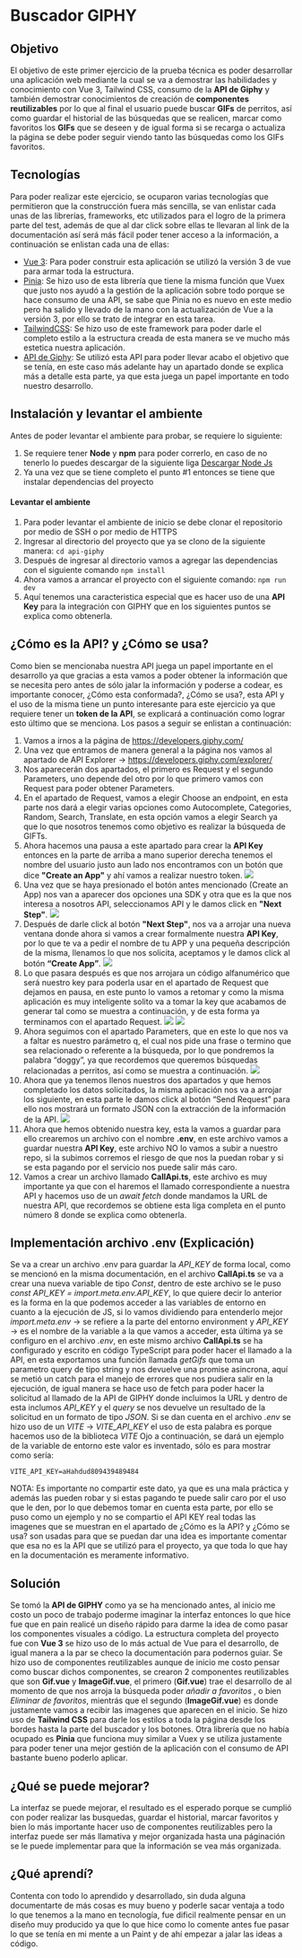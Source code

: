 # Buscador GIPHY

## Objetivo

El objetivo de este primer ejercicio de la prueba técnica es poder desarrollar una aplicación web mediante la cual se va a demostrar las habilidades y conocimiento con Vue 3, Tailwind CSS, consumo de la **API de Giphy** y también demostrar conocimientos de creación de **componentes reutilizables** por lo que al final el usuario puede buscar **GIFs** de perritos, así como guardar el historial de las búsquedas que se realicen, marcar como favoritos los **GIFs** que se deseen y de igual forma si se recarga o actualiza la página se debe poder seguir viendo tanto las búsquedas como los GIFs favoritos.

## Tecnologías

Para poder realizar este ejercicio, se ocuparon varias tecnologías que permitieron que la construcción fuera más sencilla, se van enlistar cada unas de las librerías, frameworks, etc utilizados para el logro de la primera parte del test, además de que al dar click sobre ellas te llevaran al link de la documentación así será más fácil poder tener acceso a la información, a continuación se enlistan cada una de ellas:

- [Vue 3](https://vuejs.org/guide/introduction.html 'Vue 3'): Para poder construir esta aplicación se utilizó la versión 3 de vue para armar toda la estructura.
- [Pinia](https://pinia.vuejs.org/ 'Pinia'): Se hizo uso de esta librería que tiene la misma función que Vuex que justo nos ayudó a la gestión de la aplicación sobre todo porque se hace consumo de una API, se sabe que Pinia no es nuevo en este medio pero ha salido y llevado de la mano con la actualización de Vue a la versión 3, por ello se trato de integrar en esta tarea.
- [TailwindCSS](https://tailwindcss.com/ 'TailwindCSS'): Se hizo uso de este framework para poder darle el completo estilo a la estructura creada de esta manera se ve mucho más estetica nuestra aplicación.
- [API de Giphy](https://developers.giphy.com/ 'API de Giphy'): Se utilizó esta API para poder llevar acabo el objetivo que se tenía, en este caso más adelante hay un apartado donde se explica más a detalle esta parte, ya que esta juega un papel importante en todo nuestro desarrollo.

## Instalación y levantar el ambiente

Antes de poder levantar el ambiente para probar, se requiere lo siguiente:

1. Se requiere tener **Node** y **npm** para poder correrlo, en caso de no tenerlo lo puedes descargar de la siguiente liga [Descargar Node Js](https://nodejs.org/en 'Descargar Node Js')
2. Ya una vez que se tiene completo el punto #1 entonces se tiene que instalar dependencias del proyecto

#### Levantar el ambiente

1. Para poder levantar el ambiente de inicio se debe clonar el repositorio por medio de SSH o por medio de HTTPS
2. Ingresar al directorio del proyecto que ya se clono de la siguiente manera:
   `cd api-giphy`
3. Después de ingresar al directorio vamos a agregar las dependencias con el siguiente comando
   `npm install`
4. Ahora vamos a arrancar el proyecto con el siguiente comando:
   `npm run dev`
5. Aquí tenemos una caracteristica especial que es hacer uso de una **API Key** para la integración con GIPHY que en los siguientes puntos se explica como obtenerla.

## ¿Cómo es la API? y ¿Cómo se usa?

Como bien se mencionaba nuestra API juega un papel importante en el desarrollo ya que gracias a esta vamos a poder obtener la información que se necesita pero antes de sólo jalar la información y poderse a codear, es importante conocer, ¿Cómo esta conformada?, ¿Cómo se usa?, esta API y el uso de la misma tiene un punto interesante para este ejercicio ya que requiere tener un **token de la API**, se explicará a continuación como lograr esto último que se menciona.
Los pasos a seguir se enlistan a continuación:

1. Vamos a irnos a la página de https://developers.giphy.com/
2. Una vez que entramos de manera general a la página nos vamos al apartado de API Explorer -> https://developers.giphy.com/explorer/
3. Nos aparecerán dos apartados, el primero es Request y el segundo Parameters, uno depende del otro por lo que primero vamos con Request para poder obtener Parameters.
4. En el apartado de Request, vamos a elegir Choose an endpoint, en esta parte nos dará a elegir varias opciones como Autocomplete, Categories, Random, Search, Translate, en esta opción vamos a elegir Search ya que lo que nosotros tenemos como objetivo es realizar la búsqueda de GIFTs.
5. Ahora hacemos una pausa a este apartado para crear la **API Key** entonces en la parte de arriba a mano superior derecha tenemos el nombre del usuario justo aun lado nos encontramos con un botón que dice **"Create an App"** y ahí vamos a realizar nuestro token.
   ![](https://github.com/dianazavalaA/Buscador-Giphy/blob/main/Imagenes%20Readme/Punto%205.png?raw=true)
6. Una vez que se haya presionado el botón antes mencionado (Create an App) nos
   van a aparecer dos opciones una SDK y otra que es la que nos interesa a nosotros
   API, seleccionamos API y le damos click en **"Next Step"**.
   ![](https://github.com/dianazavalaA/Buscador-Giphy/blob/main/Imagenes%20Readme/Punto%206.png?raw=true)
7. Después de darle click al botón **"Next Step"**, nos va a arrojar una nueva  
   ventana donde ahora si vamos a crear formalmente nuestra **API Key**, por lo
   que te va a pedir el nombre de tu APP y una pequeña descripción de la
   misma, llenamos lo que nos solicita, aceptamos y le damos click al botón
   **“Create App”**.
   ![](https://github.com/dianazavalaA/Buscador-Giphy/blob/main/Imagenes%20Readme/Punto%207.png?raw=true)
8. Lo que pasara después es que nos arrojara un código alfanumérico que será
   nuestro key para poderla usar en el apartado de Request que dejamos en pausa, en
   este punto lo vamos a retomar y como la misma aplicación es muy inteligente solito
   va a tomar la key que acabamos de generar tal como se muestra a continuación, y
   de esta forma ya terminamos con el apartado Request.
   ![](https://github.com/dianazavalaA/Buscador-Giphy/blob/main/Imagenes%20Readme/Punto%208.png?raw=true)
   ![](https://github.com/dianazavalaA/Buscador-Giphy/blob/main/Imagenes%20Readme/Punto%208_1.png?raw=true)
9. Ahora seguimos con el apartado Parameters, que en este lo que nos va a
   faltar es nuestro parámetro q, el cual nos pide una frase o termino que sea
   relacionado o referente a la búsqueda, por lo que pondremos la palabra
   “doggy”, ya que recordemos que queremos búsquedas relacionadas a
   perritos, así como se muestra a continuación.
   ![](https://github.com/dianazavalaA/Buscador-Giphy/blob/main/Imagenes%20Readme/Punto%209.png?raw=true)
10. Ahora que ya tenemos llenos nuestros dos apartados y que hemos completado los datos solicitados, la misma aplicación nos va a arrojar los siguiente, en esta parte le damos click al botón “Send Request” para ello nos mostrará un formato JSON con la extracción de la información de la API.
    ![](https://github.com/dianazavalaA/Buscador-Giphy/blob/main/Imagenes%20Readme/Punto%2010.png?raw=true)
11. Ahora que hemos obtenido nuestra key, esta la vamos a guardar para ello
    crearemos un archivo con el nombre **.env**, en este archivo vamos a
    guardar nuestra **API Key**, este archivo NO lo vamos a subir a nuestro repo, si la
    subimos corremos el riesgo de que nos la puedan robar y si se esta pagando
    por el servicio nos puede salir más caro.
12. Vamos a crear un archivo llamado **CallApi.ts**, este archivo es muy importante ya que con el haremos el llamado correspondiente a nuestra API y hacemos uso de un _await fetch_ donde mandamos la URL de nuestra API, que recordemos se obtiene esta liga completa en el punto número 8 donde se explica como obtenerla.

## Implementación archivo .env (Explicación)

Se va a crear un archivo .env para guardar la _API_KEY_ de forma local, como se mencionó en la misma documentación, en el archivo **CallApi.ts** se va a crear una nueva variable de tipo _Const_, dentro de este archivo se le puso _const API_KEY = import.meta.env.API_KEY_, lo que quiere decir lo anterior es la forma en la que podemos acceder a las variables de entorno en cuanto a la ejecución de JS, si lo vamos dividiendo para entenderlo mejor _import.meta.env_ -> se refiere a la parte del entorno environment y _API_KEY_ -> es el nombre de la variable a la que vamos a acceder, esta última ya se configuro en el archivo _.env_, en este mismo archivo **CallApi.ts** se ha configurado y escrito en código TypeScript para poder hacer el llamado a la API, en esta exportamos una función llamada _getGifs_ que toma un parametro query de tipo string y nos devuelve una promise asincrona, aquí se metió un catch para el manejo de errores que nos pudiera salir en la ejecución, de igual manera se hace uso de fetch para poder hacer la solicitud al llamado de la API de GIPHY donde incluimos la URL y dentro de esta inclumos _API_KEY_ y el _query_ se nos devuelve un resultado de la solicitud en un formato de tipo _JSON_.
Si se dan cuenta en el archivo _.env_ se hizo uso de un _VITE_ -> _VITE_API_KEY_ el uso de esta palabra es porque hacemos uso de la biblioteca _VITE_
Ojo a continuación, se dará un ejemplo de la variable de entorno este valor es inventado, sólo es para mostrar como sería:

`VITE_API_KEY=aHahdud809439489484`

NOTA: Es importante no compartir este dato, ya que es una mala práctica y además las pueden robar y si estas pagando te puede salir caro por el uso que le den, por lo que debemos tomar en cuenta esta parte, por ello se puso como un ejemplo y no se compartio el API KEY real todas las imagenes que se muestran en el apartado de ¿Cómo es la API? y ¿Cómo se usa? son usadas para que se puedan dar una idea es importante comentar que esa no es la API que se utilizó para el proyecto, ya que toda lo que hay en la documentación es meramente informativo.

## Solución

Se tomó la **API de GIPHY** como ya se ha mencionado antes, al inicio me costo un poco de trabajo poderme imaginar la interfaz entonces lo que hice fue que en pain realicé un diseño rápido para darme la idea de como pasar los componentes visuales a código.
La estructura completa del proyecto fue con **Vue 3** se hizo uso de lo más actual de Vue para el desarrollo, de igual manera a la par se checo la documentación para podernos guiar.
Se hizo uso de componentes reutilizables aunque de inicio me costo pensar como buscar dichos componentes, se crearon 2 componentes reutilizables que son **Gif.vue** y **ImageGif.vue**, el primero (**Gif.vue**) trae el desarrollo de al momento de que nos arroja la búsqueda poder _añadir a favoritos_ , o bien _Eliminar de favoritos_, mientrás que el segundo (**ImageGif.vue**) es donde justamente vamos a recibir las imagenes que aparecen en el inicio.
Se hizo uso de **Tailwind CSS** para darle los estilos a toda la página desde los bordes hasta la parte del buscador y los botones.
Otra librería que no había ocupado es **Pinia** que funciona muy similar a Vuex y se utiliza justamente para poder tener una mejor gestión de la aplicación con el consumo de API bastante bueno poderlo aplicar.

## ¿Qué se puede mejorar?

La interfaz se puede mejorar, el resultado es el esperado porque se cumplió con poder realizar las busquedas, guardar el historial, marcar favoritos y bien lo más importante hacer uso de componentes reutilizables pero la interfaz puede ser más llamativa y mejor organizada hasta una páginación se le puede implementar para que la información se vea más organizada.

## ¿Qué aprendí?

Contenta con todo lo aprendido y desarrollado, sin duda alguna documentarte de más cosas es muy bueno y poderle sacar ventaja a todo lo que tenemos a la mano en tecnología, fue dificil realmente pensar en un diseño muy producido ya que lo que hice como lo comente antes fue pasar lo que se tenía en mi mente a un Paint y de ahí empezar a jalar las ideas a código.
